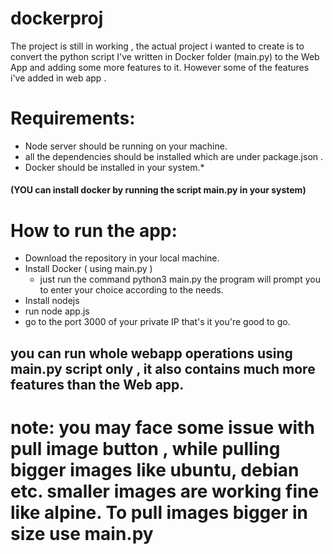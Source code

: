 # dockerproj

The project is still in working , the actual project i wanted to create is to convert the python script I've written in Docker folder (main.py) to the Web App and adding some more features to it. However some of the features i've added in web app . 

# Requirements: 
* Node server should be running on your machine.
* all the dependencies should be installed which are under package.json .
* Docker should be installed in your system.* 
#### (YOU can install docker by running the script main.py in your system)  ###

# How to run the app:
* Download the repository in your local machine.
* Install Docker ( using main.py )
    * just run the command  python3  main.py 
    the program will prompt you to enter your choice according to the needs.
* Install nodejs 
* run node app.js
* go to the port 3000 of your private IP
 that's it you're good to go.
 
 
 ## you can run whole webapp operations using main.py script only , it also contains much more features than the Web app.
 
# note: you may face some issue with pull image button , while pulling bigger images like ubuntu, debian etc. smaller images are working fine like alpine. To pull images bigger in size use main.py
